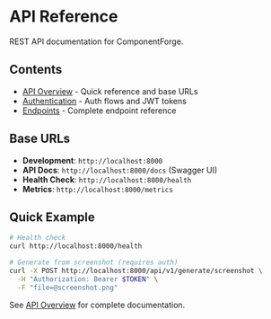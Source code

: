 # API Reference

REST API documentation for ComponentForge.

## Contents

- [API Overview](./overview.md) - Quick reference and base URLs
- [Authentication](./authentication.md) - Auth flows and JWT tokens
- [Endpoints](./endpoints.md) - Complete endpoint reference

## Base URLs

- **Development**: `http://localhost:8000`
- **API Docs**: `http://localhost:8000/docs` (Swagger UI)
- **Health Check**: `http://localhost:8000/health`
- **Metrics**: `http://localhost:8000/metrics`

## Quick Example

```bash
# Health check
curl http://localhost:8000/health

# Generate from screenshot (requires auth)
curl -X POST http://localhost:8000/api/v1/generate/screenshot \
  -H "Authorization: Bearer $TOKEN" \
  -F "file=@screenshot.png"
```

See [API Overview](./overview.md) for complete documentation.
